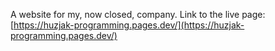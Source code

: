 A website for my, now closed, company.
Link to the live page: [https://huzjak-programming.pages.dev/](https://huzjak-programming.pages.dev/)